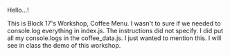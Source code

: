 Hello...! 

This is Block 17's Workshop, Coffee Menu. I wasn't to sure if we needed to console.log everything in index.js. The instructions did not specify. I did put all my console.logs in the coffee_data.js. I just wanted to mention this. I will see in class the demo of this workshop. 